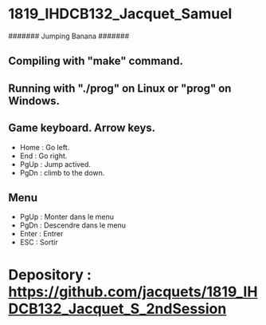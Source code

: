 # 1819_IHDCB132_Jacquet_Samuel
####### Jumping Banana #######

## Compiling with "make" command.
## Running with "./prog" on Linux or "prog" on Windows.

## Game keyboard. Arrow keys.

* Home : Go left.
* End : Go right.
* PgUp : Jump actived.
* PgDn : climb to the down.

## Menu

* PgUp 	: Monter dans le menu
* PgDn 	: Descendre dans le menu
* Enter : Entrer
* ESC 	: Sortir

# Depository : https://github.com/jacquets/1819_IHDCB132_Jacquet_S_2ndSession